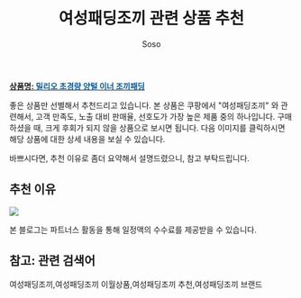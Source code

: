 ﻿---
layout: post
title:  "여성패딩조끼 관련 상품 추천"
author: Soso
categories: [ 디저털/가전 ]
tags: [여성패딩조끼,여성패딩조끼 이월상품,여성패딩조끼 추천,여성패딩조끼 브랜드]
image: https://ads-partners.coupang.com/image1/W_ZhP4oCNB1rx0SlW6gmr5ONK25cnyUZHxGw1tP6umKehjgkVimxAsiIWjQk3FbVYHfdOsglNiwDH6mqhhd5SkcTOx0MN7EpOZjg6BwNJ7m_BkS45QouZ71i1bm87vdITz6ZkUDrHiKihfUSqegFf_ANAh-9rjKi-VM2Z74QZntU8qiidU5T4W8OXXUkmrhgcZsg17qMFu77IcARQW_zDtzHQJ-nQ-9fXxf3zzpmjfqVmtcpRcI8JjNc4uN95i_c-usNh2K9sEdxA82hIBjhKgoW4w7fvmMyMw5l0T5B2jI1J-ppjwk= 
description: "쿠팡에서 여성패딩조끼 관련 상품으로 가장 고객 선호도가 높은 제품 중 하나입니다."
---

<a href="https://link.coupang.com/re/AFFSDP?lptag=AF5673682&pageKey=7702532802&itemId=20626998149&vendorItemId=87701031717&traceid=V0-153-ee57fba2caac1bea&clickBeacon=BRNWvd3I21edQiRPV0fEbYu1f2YymWCfHopC%2Fexv143sKqyRL6QlRi4BEiznpW0sW3yN5Elm%2FMIVimbPS2c%2F1i70Yz%2BKJ3ozEQePeUEpnWOdJg%2BvD3RqTertbPXoVfMPylupWzqosVLiW%2FVbHKEmYQgbThIt1NRq6TXbSHBO4qSq5ud7fxY7eSzZsb%2FSCCvhkkwGZVZ5IdIvFSBopugHjAb647OxEXBCF3h5iy2DExa64GgOI3zInWk%2F5hQiFaupR48tltWHeK%2FFLllqjPD%2BHpybVDlILZprrbgpQmyGDVrWu%2BvINu4hZQkF4m4Ykb3adPsuSkXWFreBjpz5TpSaRHOm3Frz2ZRXASB%2FuHAjYrEhj4k3MB2n1pXdOFPyL%2FKYyEAiaPkyJqDHmFpWTL0zvZ6%2FgVjq1eOstVxtl9XC9wijf7s%2FfvUb%2FvVi3lYXwB7urEWw0O0hCbBA8YbmVbGlNlN9wm9E5Bv3pS9pLC0lNwgv16ilVTnq9Z2Exxy6LmvDbp5MAwZupw0jF3Hw1lwA6t6dPnFkk3NRQjdbw0aOrVOqgMPuuzxOwnPDzqKwnnrxq2C9z8F5VEnUcOVkEm3nmjhWPM5AciyfUpfyLWVqO0r2r8C3ds1BWSzhm4y5uMwEvYa6ygj0Scy1iZyhUHNKhdAGKf9ZXCJCYU%2Fq%2FS4cituFHc8tY%2FSO4pwbe3l700iNhG6u17oedpc5zMuV%2B9eibA3y9i8HHMWJVs%2FUanv1XLMt8dvkblbLsFGu3MFo3gAga7%2FVoeac9Juu4hvd6IzaQEuYQnjQv90dUpSb4KsdtUVC1OxuRlJmzr%2BL4%2FQATeNj%2BdtEDT7bbcMo8eltMzBpeXT6T%2F2P1kWolmMwzFX3MgeBzq4Cwcc6kXX%2FqQVtpoWP&requestid=20231116174527390039788493&token=31850C%7CMIXED"><b>상품명: <font color='#01579B'>밀리오 초경량 양털 이너 조끼패딩</font></b></a>

좋은 상품만 선별해서 추천드리고 있습니다.
본 상품은 쿠팡에서 "여성패딩조끼" 와 관련해서, 고객 만족도, 노출 대비 판매율, 선호도가 가장 높은 제품 중의 하나입니다.
구매하셨을 때, 크게 후회가 되지 않을 상품으로 보시면 됩니다. 
다음 이미지를 클릭하시면 해당 상품에 대한 상세 내용을 보실 수 있습니다.

바쁘시다면, 추천 이유로 좀더 요약해서 설명드렸으니, 참고 부탁드립니다.

## 추천 이유 

<a href="https://link.coupang.com/re/AFFSDP?lptag=AF5673682&pageKey=7702532802&itemId=20626998149&vendorItemId=87701031717&traceid=V0-153-ee57fba2caac1bea&clickBeacon=BRNWvd3I21edQiRPV0fEbYu1f2YymWCfHopC%2Fexv143sKqyRL6QlRi4BEiznpW0sW3yN5Elm%2FMIVimbPS2c%2F1i70Yz%2BKJ3ozEQePeUEpnWOdJg%2BvD3RqTertbPXoVfMPylupWzqosVLiW%2FVbHKEmYQgbThIt1NRq6TXbSHBO4qSq5ud7fxY7eSzZsb%2FSCCvhkkwGZVZ5IdIvFSBopugHjAb647OxEXBCF3h5iy2DExa64GgOI3zInWk%2F5hQiFaupR48tltWHeK%2FFLllqjPD%2BHpybVDlILZprrbgpQmyGDVrWu%2BvINu4hZQkF4m4Ykb3adPsuSkXWFreBjpz5TpSaRHOm3Frz2ZRXASB%2FuHAjYrEhj4k3MB2n1pXdOFPyL%2FKYyEAiaPkyJqDHmFpWTL0zvZ6%2FgVjq1eOstVxtl9XC9wijf7s%2FfvUb%2FvVi3lYXwB7urEWw0O0hCbBA8YbmVbGlNlN9wm9E5Bv3pS9pLC0lNwgv16ilVTnq9Z2Exxy6LmvDbp5MAwZupw0jF3Hw1lwA6t6dPnFkk3NRQjdbw0aOrVOqgMPuuzxOwnPDzqKwnnrxq2C9z8F5VEnUcOVkEm3nmjhWPM5AciyfUpfyLWVqO0r2r8C3ds1BWSzhm4y5uMwEvYa6ygj0Scy1iZyhUHNKhdAGKf9ZXCJCYU%2Fq%2FS4cituFHc8tY%2FSO4pwbe3l700iNhG6u17oedpc5zMuV%2B9eibA3y9i8HHMWJVs%2FUanv1XLMt8dvkblbLsFGu3MFo3gAga7%2FVoeac9Juu4hvd6IzaQEuYQnjQv90dUpSb4KsdtUVC1OxuRlJmzr%2BL4%2FQATeNj%2BdtEDT7bbcMo8eltMzBpeXT6T%2F2P1kWolmMwzFX3MgeBzq4Cwcc6kXX%2FqQVtpoWP&requestid=20231116174527390039788493&token=31850C%7CMIXED"><img src="https://thumbnail7.coupangcdn.com/thumbnails/remote/q89/image/vendor_inventory/13cc/7bdbd63e816487e7c718583861f46a5f4f0c395faf53b5bd20fa97c21dfa.jpg"></a> 

본 블로그는 파트너스 활동을 통해 일정액의 수수료를 제공받을 수 있습니다.

## 참고: 관련 검색어    
여성패딩조끼,여성패딩조끼 이월상품,여성패딩조끼 추천,여성패딩조끼 브랜드